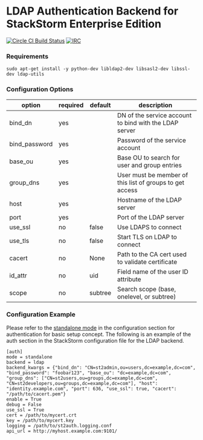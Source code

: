 # LDAP Authentication Backend for StackStorm Enterprise Edition

[![Circle CI Build Status](https://circleci.com/gh/StackStorm/st2-enterprise-auth-backend-ldap.svg?style=shield&circle-token=c0124395bc8e6563655ed40dc2e72b0beb44fae3)](https://circleci.com/gh/StackStorm/st2-enterprise-auth-backend-ldap)
[![IRC](https://img.shields.io/irc/%23stackstorm.png)](http://webchat.freenode.net/?channels=stackstorm)

### Requirements
```
sudo apt-get install -y python-dev libldap2-dev libsasl2-dev libssl-dev ldap-utils
```

### Configuration Options

| option        | required | default | description                                                |
|---------------|----------|---------|------------------------------------------------------------|
| bind_dn       | yes      |         | DN of the service account to bind with the LDAP server     |
| bind_password | yes      |         | Password of the service account                            |
| base_ou       | yes      |         | Base OU to search for user and group entries               |
| group_dns     | yes      |         | User must be member of this list of groups to get access   |
| host          | yes      |         | Hostname of the LDAP server                                |
| port          | yes      |         | Port of the LDAP server                                    |
| use_ssl       | no       | false   | Use LDAPS to connect                                       |
| use_tls       | no       | false   | Start TLS on LDAP to connect                               |
| cacert        | no       | None    | Path to the CA cert used to validate certificate           |
| id_attr       | no       | uid     | Field name of the user ID attribute                        |
| scope         | no       | subtree | Search scope (base, onelevel, or subtree)                  |

### Configuration Example

Please refer to the [standalone mode](http://docs.stackstorm.com/config/authentication.html#setup-standalone-mode) in the configuration section for authentication for basic setup concept. The following is an example of the auth section in the StackStorm configuration file for the LDAP backend.

```
[auth]
mode = standalone
backend = ldap
backend_kwargs = {"bind_dn": "CN=st2admin,ou=users,dc=example,dc=com", "bind_password": "foobar123", "base_ou": "dc=example,dc=com", "group_dns": ["CN=st2users,ou=groups,dc=example,dc=com", "CN=st2developers,ou=groups,dc=example,dc=com"], "host": "identity.example.com", "port": 636, "use_ssl": true, "cacert": "/path/to/cacert.pem"}
enable = True
debug = False
use_ssl = True
cert = /path/to/mycert.crt
key = /path/to/mycert.key
logging = /path/to/st2auth.logging.conf
api_url = http://myhost.example.com:9101/
```
